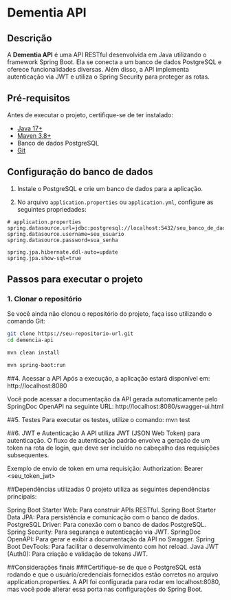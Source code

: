 # Dementia API

## Descrição
A **Dementia API** é uma API RESTful desenvolvida em Java utilizando o framework Spring Boot. Ela se conecta a um banco de dados PostgreSQL e oferece funcionalidades diversas. Além disso, a API implementa autenticação via JWT e utiliza o Spring Security para proteger as rotas.

## Pré-requisitos
Antes de executar o projeto, certifique-se de ter instalado:

- [Java 17+](https://www.oracle.com/java/technologies/javase-jdk17-downloads.html)
- [Maven 3.8+](https://maven.apache.org/download.cgi)
- Banco de dados PostgreSQL
- [Git](https://git-scm.com/)

## Configuração do banco de dados
1. Instale o PostgreSQL e crie um banco de dados para a aplicação.

2. No arquivo `application.properties` ou `application.yml`, configure as seguintes propriedades:

```properties
# application.properties
spring.datasource.url=jdbc:postgresql://localhost:5432/seu_banco_de_dados
spring.datasource.username=seu_usuario
spring.datasource.password=sua_senha

spring.jpa.hibernate.ddl-auto=update
spring.jpa.show-sql=true
````

## Passos para executar o projeto

### 1. Clonar o repositório
Se você ainda não clonou o repositório do projeto, faça isso utilizando o comando Git:

```bash
git clone https://seu-repositorio-url.git
cd demencia-api

mvn clean install

mvn spring-boot:run
````

##4. Acessar a API
Após a execução, a aplicação estará disponível em:
http://localhost:8080

Você pode acessar a documentação da API gerada automaticamente pelo SpringDoc OpenAPI na seguinte URL:
http://localhost:8080/swagger-ui.html

##5. Testes
Para executar os testes, utilize o comando:
mvn test

##6. JWT e Autenticação
A API utiliza JWT (JSON Web Token) para autenticação. O fluxo de autenticação padrão envolve a geração de um token na rota de login, que deve ser incluído no cabeçalho das requisições subsequentes.

Exemplo de envio de token em uma requisição:
Authorization: Bearer <seu_token_jwt>

##Dependências utilizadas
O projeto utiliza as seguintes dependências principais:

Spring Boot Starter Web: Para construir APIs RESTful.
Spring Boot Starter Data JPA: Para persistência e comunicação com o banco de dados.
PostgreSQL Driver: Para conexão com o banco de dados PostgreSQL.
Spring Security: Para segurança e autenticação via JWT.
SpringDoc OpenAPI: Para gerar e exibir a documentação da API no Swagger.
Spring Boot DevTools: Para facilitar o desenvolvimento com hot reload.
Java JWT (Auth0): Para criação e validação de tokens JWT.

##Considerações finais
###Certifique-se de que o PostgreSQL está rodando e que o usuário/credenciais fornecidos estão corretos no arquivo application.properties. A API foi configurada para rodar em localhost:8080, mas você pode alterar essa porta nas configurações do Spring Boot.
